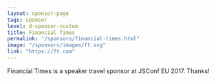 ```yaml
---
layout: sponsor-page
tags: sponsor
level: d-sponsor-custom
title: Financial Times
permalink: "/sponsors/financial-times.html"
image: "/sponsors/images/ft.svg"
link: "https://ft.com"
---
```


Financial Times is a speaker travel sponsor at JSConf EU 2017. Thanks!
